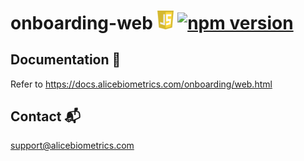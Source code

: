 # onboarding-web <img src="https://github.com/alice-biometrics/custom-emojis/blob/master/images/web.png" width="26"> [![npm version](https://img.shields.io/npm/v/aliceonboarding.svg?style=flat)](https://www.npmjs.com/package/aliceonboarding) 

## Documentation :page_facing_up:

Refer to  https://docs.alicebiometrics.com/onboarding/web.html

## Contact :mailbox_with_mail:

support@alicebiometrics.com
